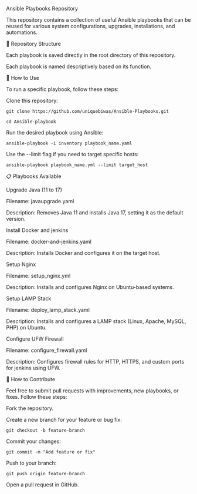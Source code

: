 Ansible Playbooks Repository

This repository contains a collection of useful Ansible playbooks that can be reused for various system configurations, upgrades, installations, and automations.

📂 Repository Structure

Each playbook is saved directly in the root directory of this repository.

Each playbook is named descriptively based on its function.

🔧 How to Use

To run a specific playbook, follow these steps:

Clone this repository:

`git clone https://github.com/uniquebiwas/Ansible-Playbooks.git`

`cd Ansible-playbook`

Run the desired playbook using Ansible:

`ansible-playbook -i inventory playbook_name.yaml`

Use the --limit flag if you need to target specific hosts:

`ansible-playbook playbook_name.yml --limit target_host`

📋 Playbooks Available

Upgrade Java (11 to 17)

Filename: javaupgrade.yaml

Description: Removes Java 11 and installs Java 17, setting it as the default version.

Install Docker and jenkins

Filename: docker-and-jenkins.yaml

Description: Installs Docker and configures it on the target host.

Setup Nginx

Filename: setup_nginx.yml

Description: Installs and configures Nginx on Ubuntu-based systems.

Setup LAMP Stack

Filename: deploy_lamp_stack.yaml

Description: Installs and configures a LAMP stack (Linux, Apache, MySQL, PHP) on Ubuntu.

Configure UFW Firewall

Filename: configure_firewall.yaml

Description: Configures firewall rules for  HTTP, HTTPS, and custom ports for jenkins using UFW.



📝 How to Contribute

Feel free to submit pull requests with improvements, new playbooks, or fixes. Follow these steps:

Fork the repository.

Create a new branch for your feature or bug fix:

`git checkout -b feature-branch`

Commit your changes:

`git commit -m "Add feature or fix"`

Push to your branch:

`git push origin feature-branch`

Open a pull request in GitHub.


